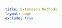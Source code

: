 ```yaml
---
title: Extension Methods
layout: page
exclude: true
---
```



<!--stackedit_data:
eyJoaXN0b3J5IjpbMTQ1MzA4NTg5MF19
-->